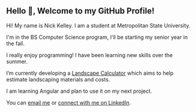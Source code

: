 ## Hello 👋, Welcome to my GitHub Profile!

Hi! My name is Nick Kelley. I am a student at Metropolitan State University.

I'm in the BS Computer Science program, I'll be starting my senior year in the fall. 

I really enjoy programming! I have been learning new skills over the summer.

I’m currently developing a [Landscape Calculator](https://github.com/nksz6/Landscape-Calculator) which aims to help estimate landscaping materials and costs.

I am learning Angular and plan to use it on my next project.

You can [email me](mailto:kelley.nicholas@outlook.com)
or [connect with me on LinkedIn](https://www.linkedin.com/in/kelleynick/).




<!--
**nksz6/nksz6* is a ✨ _special_ ✨ repository because its `README.md` (this file) appears on your GitHub profile.

Here are some ideas to get you started:

- 🔭 I’m currently working on ...
- 🌱 I’m currently learning ...
- 👯 I’m looking to collaborate on ...
- 🤔 I’m looking for help with ...
- 💬 Ask me about ...
- 📫 How to reach me: ...
- 😄 Pronouns: ...
- ⚡ Fun fact: ...
-->
              
